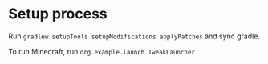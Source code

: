 # Setup process

Run `gradlew setupTools setupModifications applyPatches` and sync gradle.

To run Minecraft, run `org.example.launch.TweakLauncher`